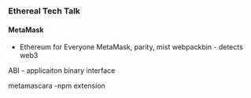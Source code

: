 ### Ethereal Tech Talk

#### MetaMask
- Ethereum for Everyone
MetaMask, parity, mist
webpackbin - detects web3

ABI - applicaiton binary interface

metamascara -npm extension
